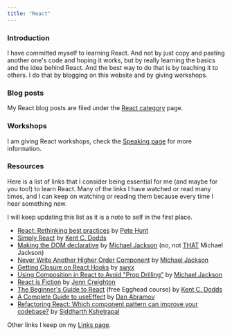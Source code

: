 ```yaml
---
title: "React"
---
```


### Introduction

I have committed myself to learning React. And not by just copy and pasting another one's code
and hoping it works, but by really learning the basics and the idea behind React. And the best way
to do that is by teaching it to others. I do that by blogging on this website and by giving workshops.

### Blog posts

My React blog posts are filed under the [React category] page.

### Workshops

I am giving React workshops, check the [Speaking page] for more information.

### Resources

Here is a list of links that I consider being essential for me (and maybe for you too!) to learn React.
Many of the links I have watched or read many times, and I can keep on watching or reading them because
every time I hear something new.

I will keep updating this list as it is a note to self in the first place.

- [React: Rethinking best practices] by [Pete Hunt]
- [Simply React] by [Kent C. Dodds]
- [Making the DOM declarative] by [Michael Jackson] (no, not [THAT] Michael Jackson)
- [Never Write Another Higher Order Component] by [Michael Jackson]
- [Getting Closure on React Hooks] by [swyx]
- [Using Composition in React to Avoid "Prop Drilling"] by [Michael Jackson]
- [React is Fiction] by [Jenn Creighton]
- [The Beginner's Guide to React] (free Egghead course) by [Kent C. Dodds]
- [A Complete Guide to useEffect] by [Dan Abramov]
- [Refactoring React: Which component pattern can improve your codebase?] by [Siddharth Kshetrapal]

Other links I keep on my [Links page].

[dan abramov]: https://twitter.com/dan_abramov
[kent c. dodds]: https://twitter.com/kentcdodds
[cory house]: https://twitter.com/housecor
[robin wieruch]: https://twitter.com/rwieruch
[react: rethinking best practices]: https://youtu.be/x7cQ3mrcKaY
[pete hunt]: https://twitter.com/floydophone
[getting closure on react hooks]: https://youtu.be/KJP1E-Y-xyo
[swyx]: https://twitter.com/swyx
[making the dom declarative]: https://youtu.be/vyO5wKHlWZg
[michael jackson]: https://twitter.com/mjackson
[that]: https://michaeljackson.com
[never write another higher order component]: https://youtu.be/BcVAq3YFiuc
[simply react]: https://youtu.be/AiJ8tRRH0f8
[using composition in react to avoid "prop drilling"]: https://youtu.be/3XaXKiXtNjw
[the beginner's guide to react]: https://egghead.io/courses/the-beginner-s-guide-to-react
[a complete guide to useeffect]: https://overreacted.io/a-complete-guide-to-useeffect
[react category]: /categories/react
[speaking page]: /speaking
[links page]: /links
[refactoring react: which component pattern can improve your codebase?]: https://youtu.be/2Dw8gA60d_k
[siddharth kshetrapal]: https://sid.st
[react is fiction]: https://youtu.be/kqh4lz2Lkzs
[jenn creighton]: https://twitter.com/gurlcode
 
